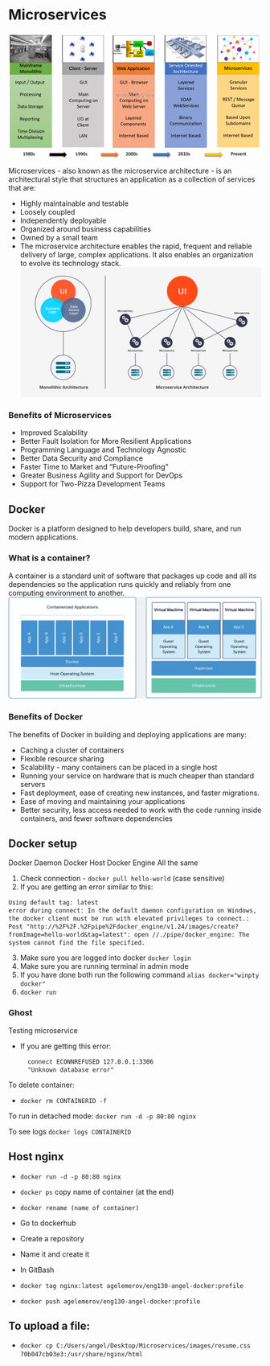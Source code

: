# Microservices

![micro-over-years](images/microservices-over-the-years.png)

Microservices - also known as the microservice architecture - is an architectural style that structures an application as a collection of services that are:
- Highly maintainable and testable
- Loosely coupled
- Independently deployable
- Organized around business capabilities
- Owned by a small team
- The microservice architecture enables the rapid, frequent and reliable delivery of large, complex applications. It also enables an organization to evolve its technology stack.
![monolith-vs-microservices](images/monolith-vs-microservice.png)

### Benefits of Microservices

- Improved Scalability
- Better Fault Isolation for More Resilient Applications
- Programming Language and Technology Agnostic
- Better Data Security and Compliance
- Faster Time to Market and “Future-Proofing”
- Greater Business Agility and Support for DevOps
- Support for Two-Pizza Development Teams
## Docker
Docker is a platform designed to help developers build, share, and run modern applications. 

### What is a container?
A container is a standard unit of software that packages up code and all its dependencies so the application runs quickly and reliably from one computing environment to another.
![containers-vms](images/containers-vms.png)

### Benefits of Docker
The benefits of Docker in building and deploying applications are many:

- Caching a cluster of containers
- Flexible resource sharing
- Scalability - many containers can be placed in a single host
- Running your service on hardware that is much cheaper than standard servers
- Fast deployment, ease of creating new instances, and faster migrations.
- Ease of moving and maintaining your applications
- Better security, less access needed to work with the code running inside containers, and fewer software dependencies

## Docker setup

Docker Daemon
Docker Host
Docker Engine
All the same

1. Check connection - `docker pull hello-world` (case sensitive)
2. If you are getting an error similar to this:
```
Using default tag: latest
error during connect: In the default daemon configuration on Windows, the docker client must be run with elevated privileges to connect.: Post "http://%2F%2F.%2Fpipe%2Fdocker_engine/v1.24/images/create?fromImage=hello-world&tag=latest": open //./pipe/docker_engine: The system cannot find the file specified.
```

3. Make sure you are logged into docker `docker login`
4. Make sure you are running terminal in admin mode
5. If you have done both run the following command `alias docker="winpty docker"`
6. `docker run`
   
### Ghost
Testing microservice
- If you are getting this error:
  ```
    connect ECONNREFUSED 127.0.0.1:3306
    "Unknown database error"
  ```

To delete container:
- `docker rm CONTAINERID -f`

To run in detached mode:
`docker run -d -p 80:80 nginx`

To see logs
`docker logs CONTAINERID`


## Host nginx
- `docker run -d -p 80:80 nginx`
- `docker ps` copy name of container (at the end)
- `docker rename (name of container)`
- Go to dockerhub
- Create a repository
- Name it and create it

- In GitBash
- `docker tag nginx:latest agelemerov/eng130-angel-docker:profile`
- `docker push agelemerov/eng130-angel-docker:profile`

## To upload a file:
- `docker cp C:/Users/angel/Desktop/Microservices/images/resume.css  70b047cb03e3:/usr/share/nginx/html`
